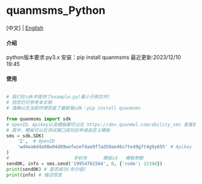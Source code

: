 #  quanmsms_Python

[中文] | [English](./README.en.md)
#### 介绍
python版本要求:py3.x
安装：pip install quanmsms
最近更新:2023/12/10 19:45


#### 使用
```python

# 我们在sdk中提供了example.py(最小示例文件)
# 但您仍可参考本文档
# 请确认在当前环境安装了最新版sdk：pip install quanmsms

from quanmsms import sdk
# openID、Apikey以及模板都可以在 https://dev.quanmwl.com/ability_sms 查看到
# 其中，模板可以在测试接口成功后申请自定义模板
sms = sdk.SDK(
    '2',  # OpenID
    'wd4wa8d4a98w94d89wefwsef4ae9f7ad59ae46s7te49g7t4g9y65h' # Apikey
)
#                        手机号      模板id   模板参数
sendOK, info = sms.send('19954761564', 0, {'code': 12344})
print(sendOK) # 是否成功(布尔值)
print(info) # 描述信息 
```
